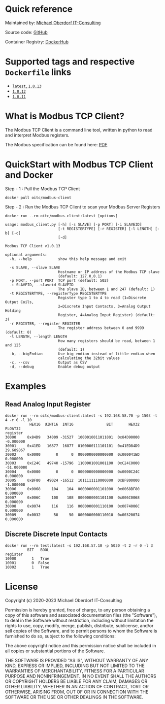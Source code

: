 # Quick reference

Maintained by: [Michael Oberdorf IT-Consulting](https://www.oberdorf-itc.de/)

Source code: [GitHub](https://github.com/cybcon/modbus-client)

Container Registry: [DockerHub](https://hub.docker.com/r/oitc/modbus-client)

# Supported tags and respective `Dockerfile` links

* [`latest`, `1.0.13`](https://github.com/cybcon/modbus-client/blob/v1.0.13/Dockerfile)
* [`1.0.12`](https://github.com/cybcon/modbus-client/blob/v1.0.12/Dockerfile)
* [`1.0.11`](https://github.com/cybcon/modbus-client/blob/v1.0.11/Dockerfile)


# What is Modbus TCP Client?

The Modbus TCP Client is a command line tool, written in python to read and interpret Modbus registers.

The Modbus specification can be found here: [PDF](https://modbus.org/docs/Modbus_Application_Protocol_V1_1b3.pdf)


# QuickStart with Modbus TCP Client and Docker

Step - 1 : Pull the Modbus TCP Client

```
docker pull oitc/modbus-client
```

Step - 2 : Run the Modbus TCP Client to scan your Modbus Server Registers

```
docker run --rm oitc/modbus-client:latest [options]

usage: modbus_client.py [-h] [-s SLAVE] [-p PORT] [-i SLAVEID]
                        [-t REGISTERTYPE] [-r REGISTER] [-l LENGTH] [-b] [-c]
                        [-d]

Modbus TCP Client v1.0.13

optional arguments:
  -h, --help            show this help message and exit

  -s SLAVE, --slave SLAVE
                        Hostname or IP address of the Modbus TCP slave
                        (default: 127.0.0.1)
  -p PORT, --port PORT  TCP port (default: 502)
  -i SLAVEID, --slaveid SLAVEID
                        The slave ID, between 1 and 247 (default: 1)
  -t REGISTERTYPE, --registerType REGISTERTYPE
                        Register type 1 to 4 to read (1=Discrete Output Coils,
                        2=Discrete Input Contacts, 3=Analog Output Holding
                        Register, 4=Analog Input Register) (default: 3)
  -r REGISTER, --register REGISTER
                        The register address between 0 and 9999 (default: 0)
  -l LENGTH, --length LENGTH
                        How many registers should be read, between 1 and 125
                        (default: 1)
  -b, --bigEndian       Use big endian instead of little endian when
                        calculating the 32bit values
  -c, --csv             Output as CSV
  -d, --debug           Enable debug output
```

# Examples
## Read Analog Input Register

```
docker run --rm oitc/modbus-client:latest -s 192.168.58.70 -p 1503 -t 4 -r 0 -l 10
           HEX16  UINT16  INT16               BIT       HEX32    FLOAT32
register
30000     0x84D9   34009 -31527  1000010011011001  0x84D90000  -0.000000
30001     0x41ED   16877  16877  0100000111101101  0x41ED84D9  29.689867
30002     0x0000       0      0  0000000000000000  0x000041ED   0.000000
30003     0xC24C   49740 -15796  1100001001001100  0xC24C0000 -51.000000
30004     0x0000       0      0  0000000000000000  0x0000C24C   0.000000
30005     0xBF80   49024 -16512  1011111110000000  0xBF800000  -1.000000
30006     0x0068     104    104  0000000001101000  0x0068BF80   0.000000
30007     0x006C     108    108  0000000001101100  0x006C0068   0.000000
30008     0x0074     116    116  0000000001110100  0x0074006C   0.000000
30009     0x0032      50     50  0000000000110010  0x00320074   0.000000
```

## Discrete Discrete Input Contacts

```
docker run --rm test:latest -s 192.168.57.10 -p 5020 -t 2 -r 0 -l 3
          BIT   BOOL
register
10000       1   True
10001       0  False
10002       1   True
```

# License

Copyright (c) 2020-2023 Michael Oberdorf IT-Consulting

Permission is hereby granted, free of charge, to any person obtaining a copy
of this software and associated documentation files (the "Software"), to deal
in the Software without restriction, including without limitation the rights
to use, copy, modify, merge, publish, distribute, sublicense, and/or sell
copies of the Software, and to permit persons to whom the Software is
furnished to do so, subject to the following conditions:

The above copyright notice and this permission notice shall be included in all
copies or substantial portions of the Software.

THE SOFTWARE IS PROVIDED "AS IS", WITHOUT WARRANTY OF ANY KIND, EXPRESS OR
IMPLIED, INCLUDING BUT NOT LIMITED TO THE WARRANTIES OF MERCHANTABILITY,
FITNESS FOR A PARTICULAR PURPOSE AND NONINFRINGEMENT. IN NO EVENT SHALL THE
AUTHORS OR COPYRIGHT HOLDERS BE LIABLE FOR ANY CLAIM, DAMAGES OR OTHER
LIABILITY, WHETHER IN AN ACTION OF CONTRACT, TORT OR OTHERWISE, ARISING FROM,
OUT OF OR IN CONNECTION WITH THE SOFTWARE OR THE USE OR OTHER DEALINGS IN THE
SOFTWARE.
